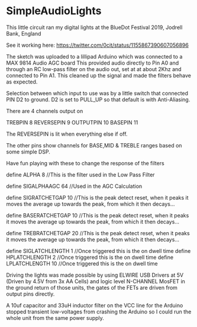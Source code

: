 # SimpleAudioLights

This little circuit ran my digital lights at the BlueDot Festival 2019, Jodrell Bank, England

See it working here: 
https://twitter.com/0cit/status/1155867390607056896


The sketch was uploaded to a lillipad Arduino which was connected to a MAX 9814 Audio AGC board
This provided audio directly to Pin A0 and through an RC low-pass filter on the audio out, set at at about 2Khz and connected to Pin A1. This cleaned up the signal and made the filters behave as expected.

Selection between which input to use was by a little switch that connected PIN D2 to ground.
D2 is set to PULL_UP so that default is with Anti-Aliasing.

There are 4 channels output on 

TREBPIN 8
REVERSEPIN 9
OUTPUTPIN 10
BASEPIN 11


The REVERSEPIN is lit when everything else if off.

The other pins show channels for BASE,MID & TREBLE ranges based on some simple DSP.

Have fun playing with these to change the response of the filters

define ALPHA 8 //This is the filter used in the Low Pass Filter

define SIGALPHAAGC 64   //Used in the AGC Calculation

define SIGRATCHETGAP 10 //This is the peak detect reset, when it peaks it moves the average up towards the peak, from which it then decays...

define BASERATCHETGAP 10 //This is the peak detect reset, when it peaks it moves the average up towards the peak, from which it then decays...

define TREBRATCHETGAP 20 //This is the peak detect reset, when it peaks it moves the average up towards the peak, from which it then decays...

define SIGLATCHLENGTH 1 //Once triggered this is the on dwell time
define HPLATCHLENGTH 2 //Once triggered this is the on dwell time
define LPLATCHLENGTH 10 //Once triggered this is the on dwell time


Driving the lights was made possible by using ELWIRE USB Drivers at 5V (Driven by 4.5V from 3x AA Cells) and logic level
N-CHANNEL MosFET in the ground return of those units, the gates of the FETs are driven from output pins directly.

A 10uf capacitor and 33uH inductor filter on the VCC line for the Arduino stopped transient low-voltages from crashing
the Arduino so I could run the whole unit from the same power supply.

